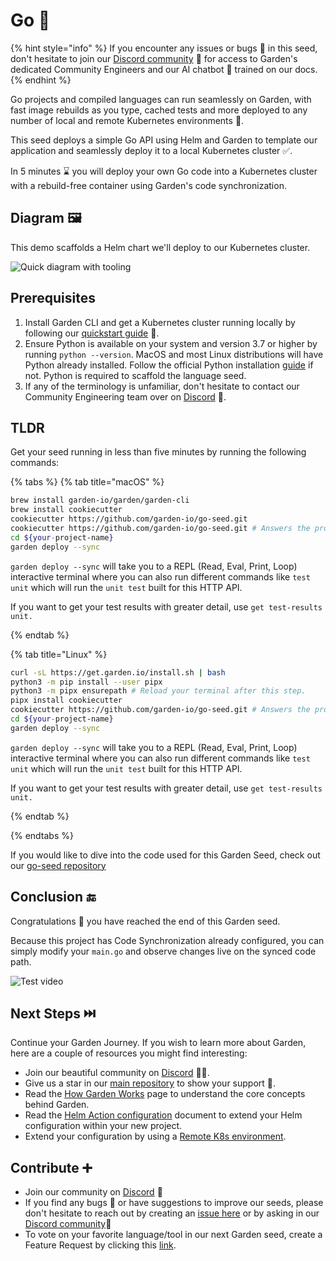 # Go 🌸

{% hint style="info" %}
If you encounter any issues or bugs 🐛 in this seed, don't hesitate to join our [Discord community](https://go.garden.io/discord) 🌸 for access to Garden's dedicated Community Engineers and our AI chatbot 🤖  trained on our docs.
{% endhint %}

Go projects and compiled languages can run seamlessly on Garden, with fast image rebuilds as you type, cached tests and more deployed to any number of local and remote Kubernetes environments 🍃.

This seed deploys a simple Go API using Helm and Garden to template our application and seamlessly deploy it to a local Kubernetes cluster ✅.

In 5 minutes ⌛ you will deploy your own Go code into a Kubernetes cluster with a rebuild-free container using Garden's code synchronization.

## Diagram 🖼️

This demo scaffolds a Helm chart we'll deploy to our Kubernetes cluster.

![Quick diagram with tooling](https://ce-content.s3.fr-par.scw.cloud/golang-garden-recipe.png)

## Prerequisites

1. Install Garden CLI and get a Kubernetes cluster running locally by following our [quickstart guide](https://docs.garden.io/overview/quickstart) 🔎.
2. Ensure Python is available on your system and version 3.7 or higher by running `python --version`. MacOS and most Linux distributions will have Python already installed. Follow the official Python installation [guide](https://docs.python-guide.org/starting/installation/#installation-guides) if not. Python is required to scaffold the language seed.
3. If  any of the terminology is unfamiliar, don't hesitate to contact our Community Engineering team over on [Discord](https://go.garden.io/discord) 💭.

## TLDR

Get your seed running in less than five minutes by running the following commands:

{% tabs %}
{% tab title="macOS" %}

````bash
brew install garden-io/garden/garden-cli
brew install cookiecutter
cookiecutter https://github.com/garden-io/go-seed.git
cookiecutter https://github.com/garden-io/go-seed.git # Answers the prompts to get your brand new repository
cd ${your-project-name}
garden deploy --sync
````

`garden deploy --sync` will take you to a REPL (Read, Eval, Print, Loop) interactive terminal where you can also run different commands like `test unit` which will run the `unit test` built for this HTTP API.

If you want to get your test results with greater detail, use `get test-results unit.`

{% endtab %}

{% tab title="Linux" %}

```sh
curl -sL https://get.garden.io/install.sh | bash
python3 -m pip install --user pipx
python3 -m pipx ensurepath # Reload your terminal after this step.
pipx install cookiecutter
cookiecutter https://github.com/garden-io/go-seed.git # Answers the prompts to get your brand new repository
cd ${your-project-name}
garden deploy --sync
```

`garden deploy --sync` will take you to a REPL (Read, Eval, Print, Loop) interactive terminal where you can also run different commands like `test unit` which will run the `unit test` built for this HTTP API.

If you want to get your test results with greater detail, use `get test-results unit.`

{% endtab %}

{% endtabs %}

If you would like to dive into the code used for this Garden Seed, check out our [go-seed repository](https://github.com/garden-io/go-seed/blob/main/README.md)

## Conclusion 🔚

Congratulations 🎉 you have reached the end of this Garden seed.

Because this project has Code Synchronization already configured, you can simply modify your `main.go` and observe changes live on the synced code path.

![Test video](https://ce-content.s3.fr-par.scw.cloud/garden-go-seed.gif)

## Next Steps ⏭️

Continue your Garden Journey. If you wish to learn more about Garden, here are a couple of resources you might find interesting:

- Join our beautiful community on [Discord](https://go.garden.io/discord) 👋🏻.
- Give us a star in our [main repository](https://github.com/garden-io/garden) to show your support 💚.
- Read the [How Garden Works](https://docs.garden.io/overview/how-garden-works) page to understand the core concepts behind Garden.
- Read the [Helm Action configuration](https://docs.garden.io/reference/action-types/deploy/helm) document to extend your Helm configuration within your new project.
- Extend your configuration by using a [Remote K8s environment](https://docs.garden.io/kubernetes-plugins/remote-k8s).

## Contribute ➕

- Join our community on [Discord](https://go.garden.io/discord) 🎉
- If you find any bugs 🐛 or have suggestions to improve our seeds, please don't hesitate to reach out by creating an [issue here](https://github.com/garden-io/garden/issues/new?assignees=&labels=&projects=&template=BUG_REPORT.md&title=) or by asking in our [Discord community](https://go.garden.io/discord)🌸
- To vote on your favorite language/tool in our next Garden seed, create a Feature Request by clicking this [link](https://github.com/garden-io/garden/issues/new?assignees=&labels=feature+request&projects=&template=FEATURE_REQUEST.md&title=%5BFEATURE%5D%3A+).